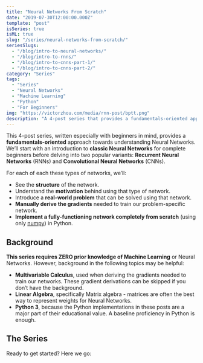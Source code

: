 ```yaml
---
title: "Neural Networks From Scratch"
date: "2019-07-30T12:00:00.000Z"
template: "post"
isSeries: true
isML: true
slug: "/series/neural-networks-from-scratch/"
seriesSlugs:
  - "/blog/intro-to-neural-networks/"
  - "/blog/intro-to-rnns/"
  - "/blog/intro-to-cnns-part-1/"
  - "/blog/intro-to-cnns-part-2/"
category: "Series"
tags:
  - "Series"
  - "Neural Networks"
  - "Machine Learning"
  - "Python"
  - "For Beginners"
img: "https://victorzhou.com/media/rnn-post/bptt.png"
description: "A 4-post series that provides a fundamentals-oriented approach towards understanding Neural Networks."
---
```


This 4-post series, written especially with beginners in mind, provides a **fundamentals-oriented** approach towards understanding Neural Networks. We’ll start with an introduction to **classic Neural Networks** for complete beginners before delving into two popular variants: **Recurrent Neural Networks** (RNNs) and **Convolutional Neural Networks** (CNNs).

For each of each these types of networks, we’ll:

- See the **structure** of the network.
- Understand the **motivation** behind using that type of network.
- Introduce a **real-world problem** that can be solved using that network.
- **Manually derive the gradients** needed to train our problem-specific network.
- **Implement a fully-functioning network completely from scratch** (using only [numpy](https://numpy.org/)) in Python.

## Background

**This series requires ZERO prior knowledge of Machine Learning** or Neural Networks. However, background in the following topics may be helpful:

- **Multivariable Calculus**, used when deriving the gradients needed to train our networks. These gradient derivations can be skipped if you don’t have the background.
- **Linear Algebra**, specifically Matrix algebra - matrices are often the best way to represent weights for Neural Networks.
- **Python 3**, because the Python implementations in these posts are a major part of their educational value. A baseline proficiency in Python is enough.

## The Series

Ready to get started? Here we go:
